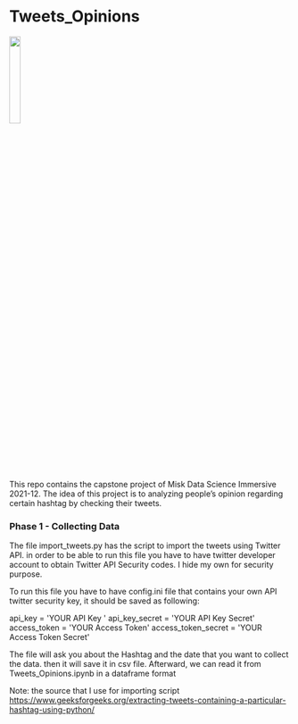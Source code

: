 # Tweets_Opinions
<img src="https://icon-library.com/images/tweet-icon/tweet-icon-27.jpg" width="20%" align="center"/></a> 

This repo contains the capstone project of Misk Data Science Immersive 2021-12.
The idea of this project is to analyzing people’s opinion regarding certain hashtag by checking their tweets.


### Phase 1 - Collecting Data

The file import_tweets.py has the script to import the tweets using Twitter API. in order to be able to run this file you have to have twitter developer account to obtain Twitter API Security codes. I hide my own for security purpose. 

To run this file you have to have config.ini file that contains your own API twitter security key, it should be saved as following:

api_key = 'YOUR API Key '
api_key_secret = 'YOUR API Key Secret'
access_token = 'YOUR Access Token'
access_token_secret = 'YOUR Access Token Secret'

The file will ask you about the Hashtag and the date that you want to collect the data. then it will save it in csv file. Afterward, we can read it from Tweets_Opinions.ipynb in a dataframe format 

Note: the source that I use for importing script  https://www.geeksforgeeks.org/extracting-tweets-containing-a-particular-hashtag-using-python/
